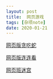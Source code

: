 ```yaml
---
layout: post
title:  网页游戏
tags: [杂项note]
date: 2020-01-21
---
```

[网页版贪吃蛇](http://slither.io)

[网页版连连看](https://lines.frvr.com/)

[网页班迷宫](http://www.mazegenerator.net)
